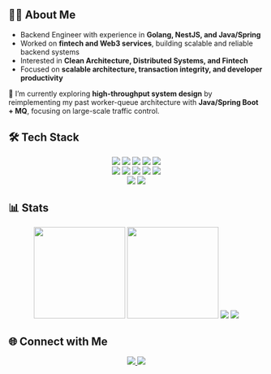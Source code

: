 <!--
**ssipflow/ssipflow** is a ✨ _special_ ✨ repository because its `README.md` (this file) appears on your GitHub profile.

Here are some ideas to get you started:

- 🔭 I’m currently working on ...
- 🌱 I’m currently learning ...
- 👯 I’m looking to collaborate on ...
- 🤔 I’m looking for help with ...
- 💬 Ask me about ...
- 📫 How to reach me: ...
- 😄 Pronouns: ...
- ⚡ Fun fact: ...
-->

<!--
**ssipflow/ssipflow** is a ✨ _special_ ✨ repository because its `README.md` (this file) appears on your GitHub profile.
-->

## 👨‍💻 About Me
- Backend Engineer with experience in **Golang, NestJS, and Java/Spring**
- Worked on **fintech and Web3 services**, building scalable and reliable backend systems
- Interested in **Clean Architecture, Distributed Systems, and Fintech**
- Focused on **scalable architecture, transaction integrity, and developer productivity**

🔭 I’m currently exploring **high-throughput system design** by reimplementing my past worker-queue architecture with **Java/Spring Boot + MQ**, focusing on large-scale traffic control.

## 🛠 Tech Stack
<p align="center">
  <!-- Languages & Frameworks -->
  <img src="https://img.shields.io/badge/Go-00ADD8?logo=go&logoColor=white" />
  <img src="https://img.shields.io/badge/TypeScript-3178C6?logo=typescript&logoColor=white" />
  <img src="https://img.shields.io/badge/NestJS-E0234E?logo=nestjs&logoColor=white" />
  <img src="https://img.shields.io/badge/Java-007396?logo=java&logoColor=white" />
  <img src="https://img.shields.io/badge/SpringBoot-6DB33F?logo=springboot&logoColor=white" />
  <br/>
  <!-- Databases & Messaging -->
  <img src="https://img.shields.io/badge/MySQL-4479A1?logo=mysql&logoColor=white" />
  <img src="https://img.shields.io/badge/PostgreSQL-4169E1?logo=postgresql&logoColor=white" />
  <img src="https://img.shields.io/badge/Redis-DC382D?logo=redis&logoColor=white" />
  <img src="https://img.shields.io/badge/Kafka-231F20?logo=apachekafka&logoColor=white" />
  <img src="https://img.shields.io/badge/gRPC-000000?logo=grpc&logoColor=white" />
  <br/>
  <!-- Cloud -->
  <img src="https://img.shields.io/badge/AWS-232F3E?logo=amazonaws&logoColor=white" />
  <img src="https://img.shields.io/badge/GCP-4285F4?logo=googlecloud&logoColor=white" />
</p>

## 📊 Stats
<p align="center">
  <!-- 메인 Stats 카드 (활동 적을 때 가리기)
  <img src="https://github-readme-stats.vercel.app/api?username=ssipflow&show_icons=true&hide=contribs,prs&theme=algolia" height="180em" />
  -->
  <img src="https://github-readme-stats.vercel.app/api/top-langs/?username=ssipflow&layout=compact&theme=algolia&hide=html,css,scss,ruby,plsql,php,arduino" height="180em" />
  <img src="https://github-readme-streak-stats.herokuapp.com/?user=ssipflow&theme=algolia" height="180em" />
  <img src="https://github-profile-trophy.vercel.app/?username=ssipflow&theme=algolia&row=1&column=6&margin-w=10&margin-h=10" />
  <img src="https://github-readme-activity-graph.vercel.app/graph?username=ssipflow&theme=react-dark&bg_color=0D1117&hide_border=true" />
</p>

## 🌐 Connect with Me
<p align="center">
  <a href="https://ssipflow.github.io">
    <img src="https://img.shields.io/badge/Blog-ssipflow.github.io-blue?logo=githubpages" />
  </a>
  <a href="https://linkedin.com/in/nelson-kim">
    <img src="https://img.shields.io/badge/LinkedIn-NelsonKim-blue?logo=linkedin" />
  </a>
</p>
